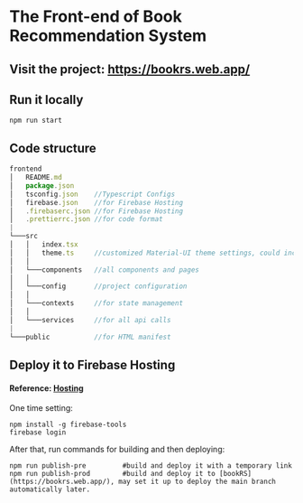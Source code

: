 # The Front-end of Book Recommendation System

## Visit the project: https://bookrs.web.app/

## Run it locally

```
npm run start
```

## Code structure

```js
frontend
│   README.md
│   package.json
│   tsconfig.json    //Typescript Configs
│   firebase.json    //for Firebase Hosting
│   .firebaserc.json //for Firebase Hosting
│   .prettierrc.json //for code format
|
└───src
│   │   index.tsx
│   │   theme.ts     //customized Material-UI theme settings, could include colors, fonts, other global settings
│   │
│   └───components   //all components and pages
│   │
│   └───config       //project configuration
│   │
│   └───contexts     //for state management
│   │
│   └───services     //for all api calls
|
└───public           //for HTML manifest
```

## Deploy it to Firebase Hosting

#### Reference: [Hosting](https://firebase.google.com/docs/hosting/test-preview-deploy)

One time setting:

```
npm install -g firebase-tools
firebase login
```

After that, run commands for building and then deploying:

```
npm run publish-pre         #build and deploy it with a temporary link
npm run publish-prod        #build and deploy it to [bookRS](https://bookrs.web.app/), may set it up to deploy the main branch automatically later.
```
